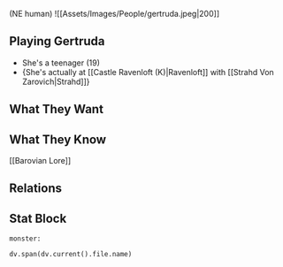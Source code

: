 (NE human)
![[Assets/Images/People/gertruda.jpeg|200]]
## Playing Gertruda
- She's a teenager (19)
- {She's actually at [[Castle Ravenloft (K)|Ravenloft]] with [[Strahd Von Zarovich|Strahd]]}

## What They Want

## What They Know
[[Barovian Lore]]

## Relations

## Stat Block

```statblock
monster:
```

```dataviewjs
dv.span(dv.current().file.name)
```
